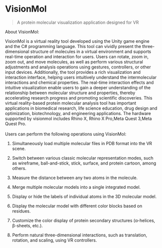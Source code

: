 # VisionMol

> A protein molecular visualization application designed for VR

About VisionMol:

VisionMol is a virtual reality tool developed using the Unity game engine and the C# programming language. This tool can vividly present the three-dimensional structure of molecules in a virtual environment and supports real-time operation and interaction for users. Users can rotate, zoom in, zoom out, and move molecules, as well as perform various structural adjustments and analysis operations using gestures, controllers, or other input devices. Additionally, the tool provides a rich visualization and interaction interface, helping users intuitively understand the intermolecular interactions and chemical properties. The real-time interaction effects and intuitive visualization enable users to gain a deeper understanding of the relationship between molecular structure and properties, thereby accelerating research progress and promoting scientific discoveries. This virtual reality-based protein molecular analysis tool has important applications in biomedical research, life science education, drug design and optimization, biotechnology, and engineering applications. The hardware supported by visionmol includes Rhino X, Rhino X Pro,Meta Quest 3,Meta Quest Pro.
<br><br>
Users can perform the following operations using VisionMol:
1. Simultaneously load multiple molecular files in PDB format into the VR scene.  

2. Switch between various classic molecular representation modes, such as wireframe, ball-and-stick, stick, surface, and protein cartoon, among others.  

3. Measure the distance between any two atoms in the molecule.  

4. Merge multiple molecular models into a single integrated model.  

5. Display or hide the labels of individual atoms in the 3D molecular model.  

6. Display the molecular model with different color blocks based on residues.  

7. Customize the color display of protein secondary structures (α-helices, β-sheets, etc.). 
 
8. Perform natural three-dimensional interactions, such as translation, rotation, and scaling, using VR controllers.  
